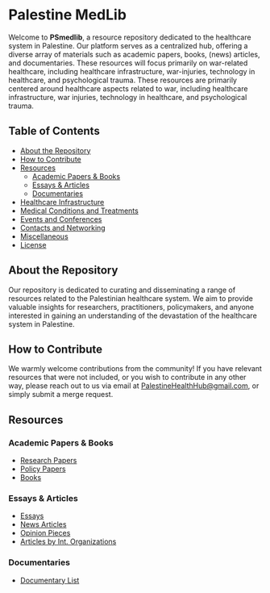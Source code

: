 # Palestine MedLib

Welcome to **PSmedlib**, a resource repository dedicated to the healthcare system in Palestine. Our platform serves as a centralized hub, offering a diverse array of materials such as academic papers, books, (news) articles, and documentaries. These resources will focus primarily on war-related healthcare, including healthcare infrastructure, war-injuries, technology in healthcare, and psychological trauma. These resources are primarily centered around healthcare aspects related to war, including healthcare infrastructure, war injuries, technology in healthcare, and psychological trauma. 

## Table of Contents
- [About the Repository](#about-the-repository)
- [How to Contribute](#how-to-contribute)
- [Resources](#resources)
  - [Academic Papers & Books](#academic-papers--books)
  - [Essays & Articles](#essays--articles)
  - [Documentaries](#documentaries)
- [Healthcare Infrastructure](#healthcare-infrastructure)
- [Medical Conditions and Treatments](#medical-conditions-and-treatments)
- [Events and Conferences](#events-and-conferences)
- [Contacts and Networking](#contacts-and-networking)
- [Miscellaneous](#miscellaneous)
- [License](#license)

## About the Repository
Our repository is dedicated to curating and disseminating a range of resources related to the Palestinian healthcare system. We aim to provide valuable insights for researchers, practitioners, policymakers, and anyone interested in gaining an understanding of the devastation of the healthcare system in Palestine.

## How to Contribute
We warmly welcome contributions from the community! If you have relevant resources that were not included, or you wish to contribute in any other way, please reach out to us via email at PalestineHealthHub@gmail.com, or simply submit a merge request.

## Resources
### Academic Papers & Books
- [Research Papers](/Literature/Research)
- [Policy Papers](/Literature/Policy)
- [Books](/Literature/Books)

### Essays & Articles
- [Essays](/Articles/Essays)
- [News Articles](/Articles/News)
- [Opinion Pieces](/Articles/Opinion)
- [Articles by Int. Organizations](/Articles/Organizations)

### Documentaries
- [Documentary List](/Documentaries)
